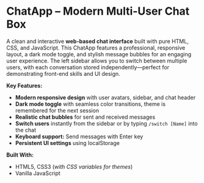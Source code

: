 # ChatApp – Modern Multi-User Chat Box

A clean and interactive **web-based chat interface** built with pure HTML, CSS, and JavaScript. This ChatApp features a professional, responsive layout, a dark mode toggle, and stylish message bubbles for an engaging user experience. The left sidebar allows you to switch between multiple users, with each conversation stored independently—perfect for demonstrating front-end skills and UI design.

**Key Features:**
- **Modern responsive design** with user avatars, sidebar, and chat header
- **Dark mode toggle** with seamless color transitions, theme is remembered for the next session
- **Realistic chat bubbles** for sent and received messages
- **Switch users** instantly from the sidebar or by typing `/switch [Name]` into the chat
- **Keyboard support:** Send messages with Enter key
- **Persistent UI settings** using localStorage

**Built With:**  
- HTML5, CSS3 (*with CSS variables for themes*)
- Vanilla JavaScript
